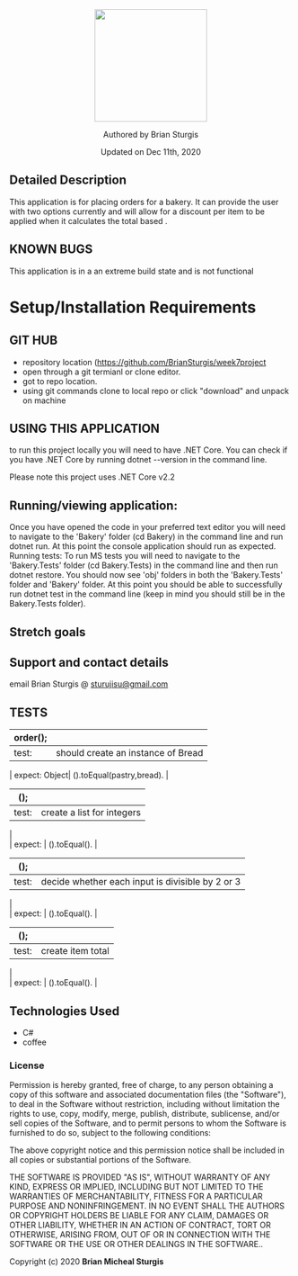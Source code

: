 

<div align="center">
<img src="https://github.com/BrianSturgis.png" width="200px" height="auto" >
</div>
<p align="center"> Authored by Brian Sturgis</p>
<p align="center">Updated on Dec 11th, 2020</p>


## Detailed Description
This application is for placing orders for a bakery. It can provide the user with two options currently and will allow for a discount per item to be applied when it calculates the total based .

## KNOWN BUGS
This application is in a an extreme build state and is not functional

# Setup/Installation Requirements

## GIT HUB
- repository location (https://github.com/BrianSturgis/week7project
- open through a git termianl or clone editor.
- got to repo location.
- using git commands clone to local repo or click "download" and unpack on machine


## USING THIS APPLICATION
to run this project locally you will need to have .NET Core. You can check if you have .NET Core by running dotnet --version in the command line. 

Please note this project uses .NET Core v2.2

## Running/viewing application:
Once you have opened the code in your preferred text editor you will need to navigate to the 'Bakery' folder (cd Bakery) in the command line and run dotnet run.
At this point the console application should run as expected.
Running tests:
To run MS tests you will need to navigate to the 'Bakery.Tests' folder (cd Bakery.Tests) in the command line and then run dotnet restore.
You should now see 'obj' folders in both the 'Bakery.Tests' folder and 'Bakery' folder.
At this point you should be able to successfully run dotnet test in the command line (keep in mind you should still be in the Bakery.Tests folder).



## Stretch goals


## Support and contact details
email Brian Sturgis @ <sturujisu@gmail.com>


## TESTS



| order(); |  |
| ------| -----------|
| test: | should create an instance of Bread

  
| expect: Object| ().toEqual(pastry,bread). |


| (); |  |
| ------| -----------|
| test: |  create a list for integers                       |
|  
| expect:  | ().toEqual(). |


| (); |  |
| ------| -----------|
| test: |  decide whether each input is divisible by 2 or 3                       |
|  
| expect:  | ().toEqual(). |


| (); |  |
| ------| -----------|
| test: |  create item total                   |
|  
| expect:  | ().toEqual(). |



## Technologies Used

* C#
* coffee
  

### License

Permission is hereby granted, free of charge, to any person obtaining a copy of this software and associated documentation files (the "Software"), to deal in the Software without restriction, including without limitation the rights to use, copy, modify, merge, publish, distribute, sublicense, and/or sell copies of the Software, and to permit persons to whom the Software is furnished to do so, subject to the following conditions:

The above copyright notice and this permission notice shall be included in all copies or substantial portions of the Software.

THE SOFTWARE IS PROVIDED "AS IS", WITHOUT WARRANTY OF ANY KIND, EXPRESS OR IMPLIED, INCLUDING BUT NOT LIMITED TO THE WARRANTIES OF MERCHANTABILITY, FITNESS FOR A PARTICULAR PURPOSE AND NONINFRINGEMENT. IN NO EVENT SHALL THE AUTHORS OR COPYRIGHT HOLDERS BE LIABLE FOR ANY CLAIM, DAMAGES OR OTHER LIABILITY, WHETHER IN AN ACTION OF CONTRACT, TORT OR OTHERWISE, ARISING FROM, OUT OF OR IN CONNECTION WITH THE SOFTWARE OR THE USE OR OTHER DEALINGS IN THE SOFTWARE..



Copyright (c) 2020 **Brian Micheal Sturgis**
